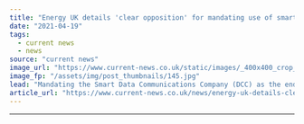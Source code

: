```yaml
---
title: "Energy UK details 'clear opposition' for mandating use of smart meters for smart EV charging"
date: "2021-04-19"
tags: 
  - current news
  - news
source: "current news"
image_url: "https://www.current-news.co.uk/static/images/_400x400_crop_center-center/smart-charging-report-image-Energy-UK.jpg"
image_fp: "/assets/img/post_thumbnails/145.jpg"
lead: "Mandating the Smart Data Communications Company (DCC) as the enduring solution for smart charging is “not the way to go” according to a new Energy UK report."
article_url: "https://www.current-news.co.uk/news/energy-uk-details-clear-opposition-for-mandating-use-of-smart-meters-for-smart-ev-charging?utm_source=rss-feeds&utm_medium=rss&utm_campaign=rss"
---
```


---
